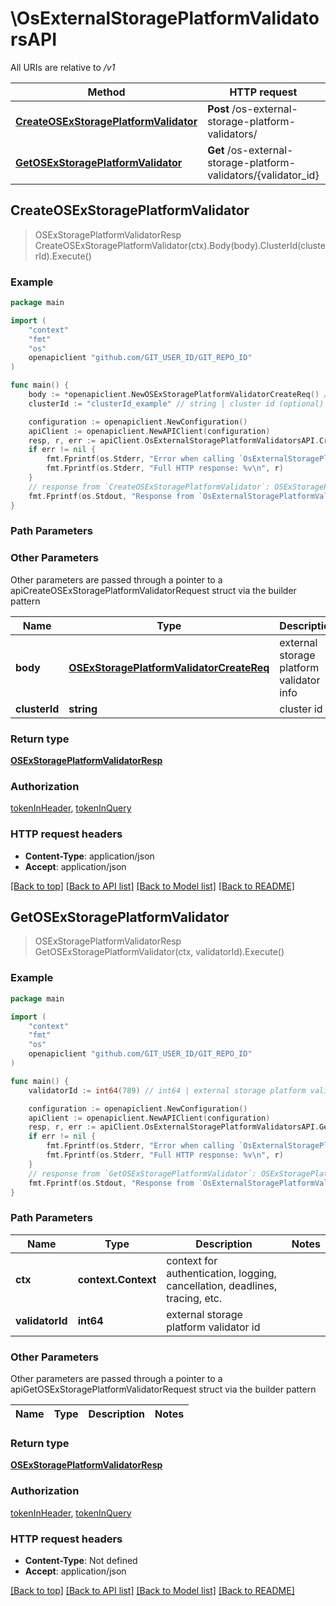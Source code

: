 # \OsExternalStoragePlatformValidatorsAPI

All URIs are relative to */v1*

Method | HTTP request | Description
------------- | ------------- | -------------
[**CreateOSExStoragePlatformValidator**](OsExternalStoragePlatformValidatorsAPI.md#CreateOSExStoragePlatformValidator) | **Post** /os-external-storage-platform-validators/ | 
[**GetOSExStoragePlatformValidator**](OsExternalStoragePlatformValidatorsAPI.md#GetOSExStoragePlatformValidator) | **Get** /os-external-storage-platform-validators/{validator_id} | 



## CreateOSExStoragePlatformValidator

> OSExStoragePlatformValidatorResp CreateOSExStoragePlatformValidator(ctx).Body(body).ClusterId(clusterId).Execute()





### Example

```go
package main

import (
	"context"
	"fmt"
	"os"
	openapiclient "github.com/GIT_USER_ID/GIT_REPO_ID"
)

func main() {
	body := *openapiclient.NewOSExStoragePlatformValidatorCreateReq() // OSExStoragePlatformValidatorCreateReq | external storage platform validator info
	clusterId := "clusterId_example" // string | cluster id (optional)

	configuration := openapiclient.NewConfiguration()
	apiClient := openapiclient.NewAPIClient(configuration)
	resp, r, err := apiClient.OsExternalStoragePlatformValidatorsAPI.CreateOSExStoragePlatformValidator(context.Background()).Body(body).ClusterId(clusterId).Execute()
	if err != nil {
		fmt.Fprintf(os.Stderr, "Error when calling `OsExternalStoragePlatformValidatorsAPI.CreateOSExStoragePlatformValidator``: %v\n", err)
		fmt.Fprintf(os.Stderr, "Full HTTP response: %v\n", r)
	}
	// response from `CreateOSExStoragePlatformValidator`: OSExStoragePlatformValidatorResp
	fmt.Fprintf(os.Stdout, "Response from `OsExternalStoragePlatformValidatorsAPI.CreateOSExStoragePlatformValidator`: %v\n", resp)
}
```

### Path Parameters



### Other Parameters

Other parameters are passed through a pointer to a apiCreateOSExStoragePlatformValidatorRequest struct via the builder pattern


Name | Type | Description  | Notes
------------- | ------------- | ------------- | -------------
 **body** | [**OSExStoragePlatformValidatorCreateReq**](OSExStoragePlatformValidatorCreateReq.md) | external storage platform validator info | 
 **clusterId** | **string** | cluster id | 

### Return type

[**OSExStoragePlatformValidatorResp**](OSExStoragePlatformValidatorResp.md)

### Authorization

[tokenInHeader](../README.md#tokenInHeader), [tokenInQuery](../README.md#tokenInQuery)

### HTTP request headers

- **Content-Type**: application/json
- **Accept**: application/json

[[Back to top]](#) [[Back to API list]](../README.md#documentation-for-api-endpoints)
[[Back to Model list]](../README.md#documentation-for-models)
[[Back to README]](../README.md)


## GetOSExStoragePlatformValidator

> OSExStoragePlatformValidatorResp GetOSExStoragePlatformValidator(ctx, validatorId).Execute()





### Example

```go
package main

import (
	"context"
	"fmt"
	"os"
	openapiclient "github.com/GIT_USER_ID/GIT_REPO_ID"
)

func main() {
	validatorId := int64(789) // int64 | external storage platform validator id

	configuration := openapiclient.NewConfiguration()
	apiClient := openapiclient.NewAPIClient(configuration)
	resp, r, err := apiClient.OsExternalStoragePlatformValidatorsAPI.GetOSExStoragePlatformValidator(context.Background(), validatorId).Execute()
	if err != nil {
		fmt.Fprintf(os.Stderr, "Error when calling `OsExternalStoragePlatformValidatorsAPI.GetOSExStoragePlatformValidator``: %v\n", err)
		fmt.Fprintf(os.Stderr, "Full HTTP response: %v\n", r)
	}
	// response from `GetOSExStoragePlatformValidator`: OSExStoragePlatformValidatorResp
	fmt.Fprintf(os.Stdout, "Response from `OsExternalStoragePlatformValidatorsAPI.GetOSExStoragePlatformValidator`: %v\n", resp)
}
```

### Path Parameters


Name | Type | Description  | Notes
------------- | ------------- | ------------- | -------------
**ctx** | **context.Context** | context for authentication, logging, cancellation, deadlines, tracing, etc.
**validatorId** | **int64** | external storage platform validator id | 

### Other Parameters

Other parameters are passed through a pointer to a apiGetOSExStoragePlatformValidatorRequest struct via the builder pattern


Name | Type | Description  | Notes
------------- | ------------- | ------------- | -------------


### Return type

[**OSExStoragePlatformValidatorResp**](OSExStoragePlatformValidatorResp.md)

### Authorization

[tokenInHeader](../README.md#tokenInHeader), [tokenInQuery](../README.md#tokenInQuery)

### HTTP request headers

- **Content-Type**: Not defined
- **Accept**: application/json

[[Back to top]](#) [[Back to API list]](../README.md#documentation-for-api-endpoints)
[[Back to Model list]](../README.md#documentation-for-models)
[[Back to README]](../README.md)


